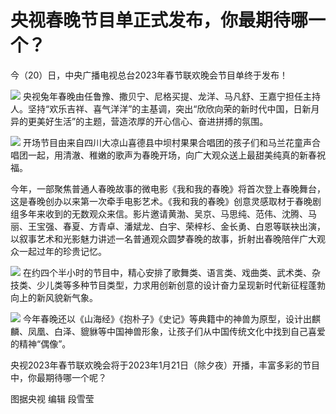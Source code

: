 # 央视春晚节目单正式发布，你最期待哪一个？

今（20）日，中央广播电视总台2023年春节联欢晚会节目单终于发布！

![](https://inews.gtimg.com/newsapp_match/0/15620461219/0)
央视兔年春晚由任鲁豫、撒贝宁、尼格买提、龙洋、马凡舒、王嘉宁担任主持人。坚持“欢乐吉祥、喜气洋洋”的主基调，突出“欣欣向荣的新时代中国，日新月异的更美好生活”的主题，营造浓厚的开心信心、奋进拼搏的氛围。

![](https://inews.gtimg.com/newsapp_bt/0/15620461281/1000)
开场节目由来自四川大凉山喜德县中坝村果果合唱团的孩子们和马兰花童声合唱团一起，用清澈、稚嫩的歌声为春晚开场，向广大观众送上最甜美纯真的新春祝福。

今年，一部聚焦普通人春晚故事的微电影《我和我的春晚》将首次登上春晚舞台，这是春晚创办以来第一次牵手电影艺术。《我和我的春晚》创意灵感取材于春晚剧组多年来收到的无数观众来信。影片邀请黄渤、吴京、马思纯、范伟、沈腾、马丽、王宝强、春夏、方青卓、潘斌龙、白宇、荣梓杉、金长勇、白恩等联袂出演，以叙事艺术和光影魅力讲述一名普通观众圆梦春晚的故事，折射出春晚陪伴广大观众一起过年的珍贵记忆。

![](https://inews.gtimg.com/newsapp_bt/0/15620461282/1000)
在约四个半小时的节目中，精心安排了歌舞类、语言类、戏曲类、武术类、杂技类、少儿类等多种节目类型，力求用创新创意的设计奋力呈现新时代新征程蓬勃向上的新风貌新气象。

![](https://inews.gtimg.com/newsapp_bt/0/15620461287/1000)
今年春晚还以《山海经》《抱朴子》《史记》等典籍中的神兽为原型，设计出麒麟、凤凰、白泽、貔貅等中国神兽形象，让孩子们从中国传统文化中找到自己喜爱的精神“偶像”。

央视2023年春节联欢晚会将于2023年1月21日（除夕夜）开播，丰富多彩的节目中，你最期待哪一个呢？

图据央视 编辑 段雪莹

